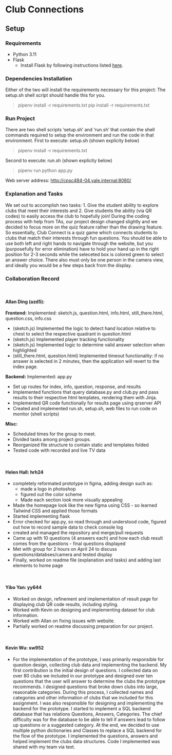 # Club Connections

## Setup

### Requirements

- Python 3.11
- Flask
  - Install Flask by following instructions listed [here](https://flask.palletsprojects.com/en/2.2.x/installation/).

### Dependencies Installation
Either of the two will install the requirements necessary for this project: The setup.sh shell script should handle this for you.
> pipenv install -r requirements.txt
> pip install -r requirements.txt

### Run Project
There are two shell scripts ‘setup.sh’ and ‘run.sh’ that contain the shell commands required to setup the environment and run the code in that environment. 
First to execute: setup.sh (shown explicity below)
> pipenv install -r requirements.txt

Second to execute: run.sh (shown explicity below)
 > pipenv run python app.py

Web server address:
http://cpsc484-04.yale.internal:8080/



### Explanation and Tasks
  We set out to accomplish two tasks: 1. Give the student ability to explore clubs that meet their interests and 2. Give students the ability (via QR codes) to easily access the club to hopefully join! During the coding process with help from TAs, our project design changed slightly and we decided to focus more on the quiz feature rather than the drawing feature. So essentially, Club Connect is a quiz game which connects students to clubs that match their interests through fun questions. You should be able to use both left and right hands to navigate through the website, but you (purposefully for error elimination) have to hold your hand up in the right position for 2-3 seconds while the seleceted box is colored green to select an answer choice. There also must only be one person in the camera view, and ideally you would be a few steps back from the display. 

### Collaboration Record
<br>
<h4>Allan Ding (azd5):</h4>
<b>Frontend:</b>
Implemented: sketch.js, question.html, info.html, still_there.html, question.css, info.css

- (sketch.js) Implemented the logic to detect hand location relative to chest to select the respective quadrant in question.html
- (sketch.js) Implemented player tracking functionality
- (sketch.js) Implemented logic to determine valid answer selection when highlighted
- (still_there.html, question.html) Implemented timeout functionality: if no answer is selected in 2 minutes, then the application will revert to the index page.

<b>Backend:</b>
Implemented: app.py 

- Set up routes for index, info, question, response, and results
- Implemented functions that query database.py and club.py and pass results to their respective html templates, rendering them with Jinja.
- Implemented QR code functionally for results page using qrserver API
- Created and implemented run.sh, setup.sh, web files to run code on monitor (shell scripts)

<b>Misc:</b> 

- Scheduled times for the group to meet.
- Divided tasks among project groups.
- Reorganized file structure to contain static and templates folded
- Tested code with recorded and live TV data


<br>
<h4>Helen Hall: hrh24</h4>

- completely reformated prototype in figma, adding design such as:
  -  made a logo in photoshop
  -  figured out the color scheme
  -  Made each section look more visually appealing
- Made the homepage look like the new figma using CSS - so learned Tailwind CSS and applied those formats
- Started implementing flask
- Error checked for app.py, so read through and understood code, figured out how to record sample data to check console log
- created and managed the repository and merge/pull requests
- Came up with 10 questions (4 answers each) and how each club result comes from the questions - final questions displayed
- Met with group for 2 hours on April 24 to discuss questions/databses/camera and tested display
- Finally, worked on readme file (explanation and tasks) and adding last elements to home page

<br>
<h4>Yibo Yan: yy644</h4>

- Worked on design, refinement and implementation of result page for displaying club QR code results, including styling. 
- Worked with Kevin on designing and implementing dataset for club information.
- Worked with Allan on fixing issues with website.
- Partially worked on readme discussing preparation for our project.

<br>
<h4>Kevin Wu: sw952</h4>

- For the implementation of the prototype, I was primarily responsible for question design, collecting club data and implementing the backend. My first contribution is the initial design of questions. I collected data on over 80 clubs we included in  our prototype  and designed over ten questions that the user will answer to determine the clubs the prototype recommends. I designed questions that broke down clubs into large, reasonable categories. During this process, I collected names and categories and other information of clubs that we included for this assignment. I was also responsible for designing and implementing the backend for the prototype. I started to implement a SQL backend database that has relations Questions, Answers, Categories. The chief difficulty was for the database to be able to tell if answers lead to follow up questions or a suggested category. At the end, we decided to use multiple python dictionaries and Classes to replace a SQL backend for the flow of the prototype. I implemented the questions, answers and helped implement the clubs data structures. Code I implemented was shared with my team via text.
